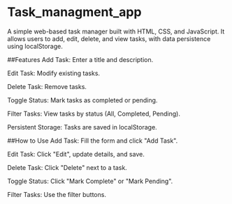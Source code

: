 # Task_managment_app
A simple web-based task manager built with HTML, CSS, and JavaScript. It allows users to add, edit, delete, and view tasks, with data persistence using localStorage.

##Features
Add Task: Enter a title and description.

Edit Task: Modify existing tasks.

Delete Task: Remove tasks.

Toggle Status: Mark tasks as completed or pending.

Filter Tasks: View tasks by status (All, Completed, Pending).

Persistent Storage: Tasks are saved in localStorage.

##How to Use
Add Task: Fill the form and click "Add Task".

Edit Task: Click "Edit", update details, and save.

Delete Task: Click "Delete" next to a task.

Toggle Status: Click "Mark Complete" or "Mark Pending".

Filter Tasks: Use the filter buttons.
